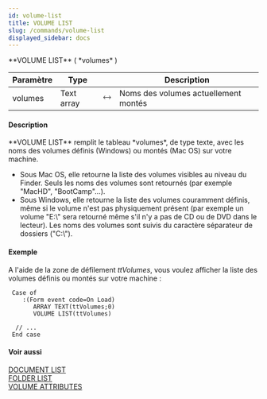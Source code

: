 ```yaml
---
id: volume-list
title: VOLUME LIST
slug: /commands/volume-list
displayed_sidebar: docs
---
```


<!--REF #_command_.VOLUME LIST.Syntax-->**VOLUME LIST** ( *volumes* )<!-- END REF-->
<!--REF #_command_.VOLUME LIST.Params-->
| Paramètre | Type |  | Description |
| --- | --- | --- | --- |
| volumes | Text array | &#x1F858; | Noms des volumes actuellement montés |

<!-- END REF-->

#### Description 

<!--REF #_command_.VOLUME LIST.Summary-->**VOLUME LIST** remplit le tableau *volumes*, de type texte, avec les noms des volumes définis (Windows) ou montés (Mac OS) sur votre machine.<!-- END REF-->

* Sous Mac OS, elle retourne la liste des volumes visibles au niveau du Finder. Seuls les noms des volumes sont retournés (par exemple "MacHD", "BootCamp"...).
* Sous Windows, elle retourne la liste des volumes couramment définis, même si le volume n'est pas physiquement présent (par exemple un volume "E:\\" sera retourné même s'il n'y a pas de CD ou de DVD dans le lecteur). Les noms des volumes sont suivis du caractère séparateur de dossiers ("C:\\").

#### Exemple 

A l'aide de la zone de défilement *ttVolumes*, vous voulez afficher la liste des volumes définis ou montés sur votre machine :

```4d
 Case of
    :(Form event code=On Load)
       ARRAY TEXT(ttVolumes;0)
       VOLUME LIST(ttVolumes)
 
  // ...
 End case
```

#### Voir aussi 

[DOCUMENT LIST](document-list.md)  
[FOLDER LIST](folder-list.md)  
[VOLUME ATTRIBUTES](volume-attributes.md)  